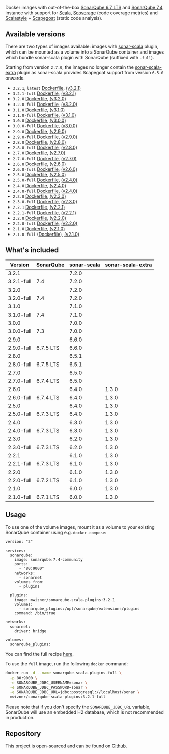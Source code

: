 Docker images with out-of-the-box [SonarQube 6.7 LTS](https://www.sonarqube.org/sonarqube-6-7-lts) and [SonarQube 7.4](https://www.sonarqube.org/sonarqube-7-4) instance with support for [Scala](http://www.scala-lang.org), [Scoverage](https://github.com/scoverage/scalac-scoverage-plugin) (code coverage metrics) and [Scalastyle](http://www.scalastyle.org) + [Scapegoat](https://github.com/sksamuel/scapegoat) (static code analysis).


## Available versions
There are two types of images available: images with [sonar-scala](https://github.com/mwz/sonar-scala) plugin, which can be mounted as a volume into a SonarQube container and images which bundle sonar-scala plugin with SonarQube (suffixed with `-full`).

Starting from version `2.7.0`, the images no longer contain the [sonar-scala-extra](https://github.com/arthepsy/sonar-scala-extra) plugin as sonar-scala provides Scapegoat support from version `6.5.0` onwards.

- `3.2.1`, `latest` [Dockerfile](https://github.com/mwz/sonar-scala-docker/blob/master/3.2.1/Dockerfile), [(v3.2.1)](https://github.com/mwz/sonar-scala-docker/releases/tag/3.2.1)
- `3.2.1-full` [Dockerfile](https://github.com/mwz/sonar-scala-docker/blob/master/3.2.1/Dockerfile), [(v3.2.1)](https://github.com/mwz/sonar-scala-docker/releases/tag/3.2.1)
- `3.2.0` [Dockerfile](https://github.com/mwz/sonar-scala-docker/blob/master/3.2.0/Dockerfile), [(v3.2.0)](https://github.com/mwz/sonar-scala-docker/releases/tag/3.2.0)
- `3.2.0-full` [Dockerfile](https://github.com/mwz/sonar-scala-docker/blob/master/3.2.0-full/Dockerfile), [(v3.2.0)](https://github.com/mwz/sonar-scala-docker/releases/tag/3.2.0)
- `3.1.0` [Dockerfile](https://github.com/mwz/sonar-scala-docker/blob/master/3.1.0/Dockerfile), [(v3.1.0)](https://github.com/mwz/sonar-scala-docker/releases/tag/3.1.0)
- `3.1.0-full` [Dockerfile](https://github.com/mwz/sonar-scala-docker/blob/master/3.1.0-full/Dockerfile), [(v3.1.0)](https://github.com/mwz/sonar-scala-docker/releases/tag/3.1.0)
- `3.0.0` [Dockerfile](https://github.com/mwz/sonar-scala-docker/blob/master/3.0.0/Dockerfile), [(v3.0.0)](https://github.com/mwz/sonar-scala-docker/releases/tag/3.0.0)
- `3.0.0-full` [Dockerfile](https://github.com/mwz/sonar-scala-docker/blob/master/3.0.0-full/Dockerfile), [(v3.0.0)](https://github.com/mwz/sonar-scala-docker/releases/tag/3.0.0)
- `2.9.0` [Dockerfile](https://github.com/mwz/sonar-scala-docker/blob/master/2.9.0/Dockerfile), [(v2.9.0)](https://github.com/mwz/sonar-scala-docker/releases/tag/2.9.0)
- `2.9.0-full` [Dockerfile](https://github.com/mwz/sonar-scala-docker/blob/master/2.9.0-full/Dockerfile), [(v2.9.0)](https://github.com/mwz/sonar-scala-docker/releases/tag/2.9.0)
- `2.8.0` [Dockerfile](https://github.com/mwz/sonar-scala-docker/blob/master/2.8.0/Dockerfile), [(v2.8.0)](https://github.com/mwz/sonar-scala-docker/releases/tag/2.8.0)
- `2.8.0-full` [Dockerfile](https://github.com/mwz/sonar-scala-docker/blob/master/2.8.0-full/Dockerfile), [(v2.8.0)](https://github.com/mwz/sonar-scala-docker/releases/tag/2.8.0)
- `2.7.0` [Dockerfile](https://github.com/mwz/sonar-scala-docker/blob/master/2.7.0/Dockerfile), [(v2.7.0)](https://github.com/mwz/sonar-scala-docker/releases/tag/2.7.0)
- `2.7.0-full` [Dockerfile](https://github.com/mwz/sonar-scala-docker/blob/master/2.7.0-full/Dockerfile), [(v2.7.0)](https://github.com/mwz/sonar-scala-docker/releases/tag/2.7.0)
- `2.6.0` [Dockerfile](https://github.com/mwz/sonar-scala-docker/blob/master/2.6.0/Dockerfile), [(v2.6.0)](https://github.com/mwz/sonar-scala-docker/releases/tag/2.6.0)
- `2.6.0-full` [Dockerfile](https://github.com/mwz/sonar-scala-docker/blob/master/2.6.0-full/Dockerfile), [(v2.6.0)](https://github.com/mwz/sonar-scala-docker/releases/tag/2.6.0)
- `2.5.0` [Dockerfile](https://github.com/mwz/sonar-scala-docker/blob/master/2.5.0/Dockerfile), [(v2.5.0)](https://github.com/mwz/sonar-scala-docker/releases/tag/2.5.0)
- `2.5.0-full` [Dockerfile](https://github.com/mwz/sonar-scala-docker/blob/master/2.5.0-full/Dockerfile), [(v2.4.0)](https://github.com/mwz/sonar-scala-docker/releases/tag/2.5.0)
- `2.4.0` [Dockerfile](https://github.com/mwz/sonar-scala-docker/blob/master/2.4.0/Dockerfile), [(v2.4.0)](https://github.com/mwz/sonar-scala-docker/releases/tag/2.4.0)
- `2.4.0-full` [Dockerfile](https://github.com/mwz/sonar-scala-docker/blob/master/2.4.0-full/Dockerfile), [(v2.4.0)](https://github.com/mwz/sonar-scala-docker/releases/tag/2.4.0)
- `2.3.0` [Dockerfile](https://github.com/mwz/sonar-scala-docker/blob/master/2.3.0/Dockerfile), [(v2.3.0)](https://github.com/mwz/sonar-scala-docker/releases/tag/2.3.0)
- `2.3.0-full` [Dockerfile](https://github.com/mwz/sonar-scala-docker/blob/master/2.3.0-full/Dockerfile), [(v2.3.0)](https://github.com/mwz/sonar-scala-docker/releases/tag/2.3.0)
- `2.2.1` [Dockerfile](https://github.com/mwz/sonar-scala-docker/blob/master/2.2.1/Dockerfile), [(v2.2.1)](https://github.com/mwz/sonar-scala-docker/releases/tag/2.2.1)
- `2.2.1-full` [Dockerfile](https://github.com/mwz/sonar-scala-docker/blob/master/2.2.1-full/Dockerfile), [(v2.2.1)](https://github.com/mwz/sonar-scala-docker/releases/tag/2.2.1)
- `2.2.0` [Dockerfile](https://github.com/mwz/sonar-scala-docker/blob/master/2.2.0/Dockerfile), [(v2.2.0)](https://github.com/mwz/sonar-scala-docker/releases/tag/2.2.0)
- `2.2.0-full` [Dockerfile](https://github.com/mwz/sonar-scala-docker/blob/master/2.2.0-full/Dockerfile), [(v2.2.0)](https://github.com/mwz/sonar-scala-docker/releases/tag/2.2.0)
- `2.1.0` [Dockerfile](https://github.com/mwz/sonar-scala-docker/blob/master/2.1.0/Dockerfile), [(v2.1.0)](https://github.com/mwz/sonar-scala-docker/releases/tag/2.1.0)
- `2.1.0-full` ([Dockerfile](https://github.com/mwz/sonar-scala-docker/blob/master/2.1.0-full/Dockerfile)), [(v2.1.0)](https://github.com/mwz/sonar-scala-docker/releases/tag/2.1.0)


## What's included
Version | SonarQube | sonar-scala | sonar-scala-extra
--------|-----------|-------------|------------------
3.2.1 || 7.2.0
3.2.1-full | 7.4 | 7.2.0
3.2.0 || 7.2.0
3.2.0-full | 7.4 | 7.2.0
3.1.0 || 7.1.0
3.1.0-full | 7.4 | 7.1.0
3.0.0 || 7.0.0
3.0.0-full | 7.3 | 7.0.0
2.9.0 || 6.6.0
2.9.0-full | 6.7.5 LTS | 6.6.0
2.8.0 || 6.5.1
2.8.0-full | 6.7.5 LTS | 6.5.1
2.7.0 || 6.5.0
2.7.0-full | 6.7.4 LTS | 6.5.0
2.6.0 || 6.4.0 | 1.3.0
2.6.0-full | 6.7.4 LTS | 6.4.0 | 1.3.0
2.5.0 || 6.4.0 | 1.3.0
2.5.0-full | 6.7.3 LTS | 6.4.0 | 1.3.0
2.4.0 || 6.3.0 | 1.3.0
2.4.0-full | 6.7.3 LTS | 6.3.0 | 1.3.0
2.3.0 || 6.2.0 | 1.3.0
2.3.0-full | 6.7.3 LTS | 6.2.0 | 1.3.0
2.2.1 || 6.1.0 | 1.3.0
2.2.1-full | 6.7.3 LTS | 6.1.0 | 1.3.0
2.2.0 || 6.1.0 | 1.3.0
2.2.0-full | 6.7.2 LTS | 6.1.0 | 1.3.0
2.1.0 || 6.0.0 | 1.3.0
2.1.0-full | 6.7.1 LTS | 6.0.0 | 1.3.0


## Usage
To use one of the volume images, mount it as a volume to your existing SonarQube container using e.g. `docker-compose`:
```
version: "2"

services:
  sonarqube:
    image: sonarqube:7.4-community
    ports:
      - "80:9000"
    networks:
      - sonarnet
    volumes_from:
      - plugins

  plugins:
    image: mwizner/sonarqube-scala-plugins:3.2.1
    volumes:
      - sonarqube_plugins:/opt/sonarqube/extensions/plugins
    command: /bin/true

networks:
  sonarnet:
    driver: bridge

volumes:
  sonarqube_plugins:
```

You can find the full recipe [here](https://github.com/mwz/sonar-scala-docker/blob/master/docker-compose.yml).

To use the `full` image, run the following `docker` command:
```bash
docker run -d --name sonarqube-scala-plugins-full \
  -p 80:9000 \
  -e SONARQUBE_JDBC_USERNAME=sonar \
  -e SONARQUBE_JDBC_PASSWORD=sonar \
  -e SONARQUBE_JDBC_URL=jdbc:postgresql://localhost/sonar \
  mwizner/sonarqube-scala-plugins:3.2.1-full
```

Please note that if you don't specify the `SONARQUBE_JDBC_URL` variable, SonarQube will use an embedded H2 database, which is not recommended in production.


## Repository
This project is open-sourced and can be found on [Github](https://github.com/mwz/sonar-scala-docker).
